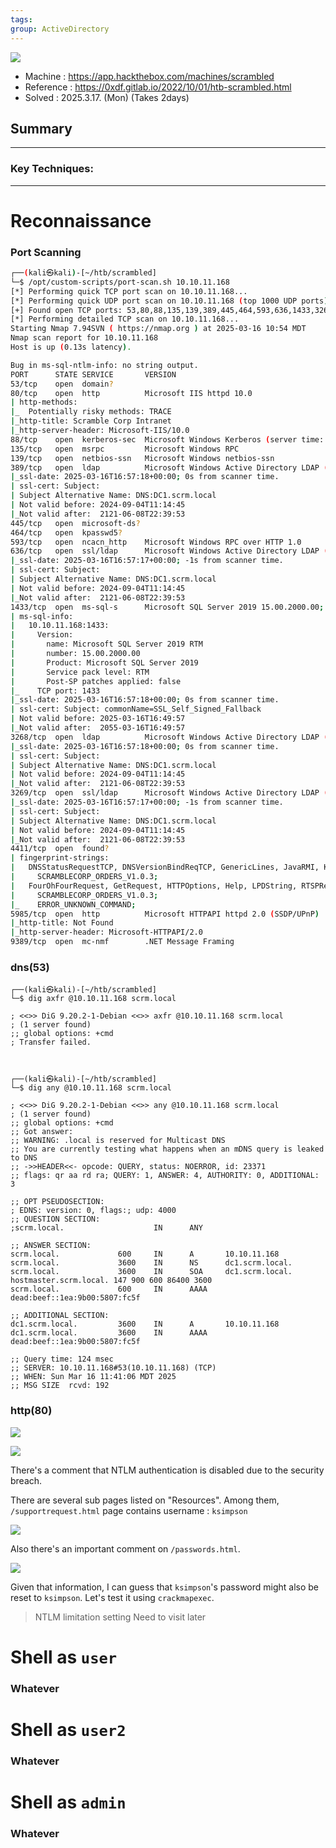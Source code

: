 ```yaml
---
tags: 
group: ActiveDirectory
---
```

![](https://labs.hackthebox.com/storage/avatars/6a88f8059e46c1d5652c3c15ac2cb9f3.png)

- Machine : https://app.hackthebox.com/machines/scrambled
- Reference : https://0xdf.gitlab.io/2022/10/01/htb-scrambled.html
- Solved : 2025.3.17. (Mon) (Takes 2days)

## Summary
---


### Key Techniques:


---

# Reconnaissance

### Port Scanning

```bash
┌──(kali㉿kali)-[~/htb/scrambled]
└─$ /opt/custom-scripts/port-scan.sh 10.10.11.168
[*] Performing quick TCP port scan on 10.10.11.168...
[*] Performing quick UDP port scan on 10.10.11.168 (top 1000 UDP ports)...
[+] Found open TCP ports: 53,80,88,135,139,389,445,464,593,636,1433,3268,3269,4411,5985,9389,49667,49673,49674,49700,49705
[*] Performing detailed TCP scan on 10.10.11.168...
Starting Nmap 7.94SVN ( https://nmap.org ) at 2025-03-16 10:54 MDT
Nmap scan report for 10.10.11.168
Host is up (0.13s latency).

Bug in ms-sql-ntlm-info: no string output.
PORT      STATE SERVICE       VERSION
53/tcp    open  domain?
80/tcp    open  http          Microsoft IIS httpd 10.0
| http-methods: 
|_  Potentially risky methods: TRACE
|_http-title: Scramble Corp Intranet
|_http-server-header: Microsoft-IIS/10.0
88/tcp    open  kerberos-sec  Microsoft Windows Kerberos (server time: 2025-03-16 16:54:08Z)
135/tcp   open  msrpc         Microsoft Windows RPC
139/tcp   open  netbios-ssn   Microsoft Windows netbios-ssn
389/tcp   open  ldap          Microsoft Windows Active Directory LDAP (Domain: scrm.local0., Site: Default-First-Site-Name)
|_ssl-date: 2025-03-16T16:57:18+00:00; 0s from scanner time.
| ssl-cert: Subject: 
| Subject Alternative Name: DNS:DC1.scrm.local
| Not valid before: 2024-09-04T11:14:45
|_Not valid after:  2121-06-08T22:39:53
445/tcp   open  microsoft-ds?
464/tcp   open  kpasswd5?
593/tcp   open  ncacn_http    Microsoft Windows RPC over HTTP 1.0
636/tcp   open  ssl/ldap      Microsoft Windows Active Directory LDAP (Domain: scrm.local0., Site: Default-First-Site-Name)
|_ssl-date: 2025-03-16T16:57:17+00:00; -1s from scanner time.
| ssl-cert: Subject: 
| Subject Alternative Name: DNS:DC1.scrm.local
| Not valid before: 2024-09-04T11:14:45
|_Not valid after:  2121-06-08T22:39:53
1433/tcp  open  ms-sql-s      Microsoft SQL Server 2019 15.00.2000.00; RTM
| ms-sql-info: 
|   10.10.11.168:1433: 
|     Version: 
|       name: Microsoft SQL Server 2019 RTM
|       number: 15.00.2000.00
|       Product: Microsoft SQL Server 2019
|       Service pack level: RTM
|       Post-SP patches applied: false
|_    TCP port: 1433
|_ssl-date: 2025-03-16T16:57:18+00:00; 0s from scanner time.
| ssl-cert: Subject: commonName=SSL_Self_Signed_Fallback
| Not valid before: 2025-03-16T16:49:57
|_Not valid after:  2055-03-16T16:49:57
3268/tcp  open  ldap          Microsoft Windows Active Directory LDAP (Domain: scrm.local0., Site: Default-First-Site-Name)
|_ssl-date: 2025-03-16T16:57:18+00:00; 0s from scanner time.
| ssl-cert: Subject: 
| Subject Alternative Name: DNS:DC1.scrm.local
| Not valid before: 2024-09-04T11:14:45
|_Not valid after:  2121-06-08T22:39:53
3269/tcp  open  ssl/ldap      Microsoft Windows Active Directory LDAP (Domain: scrm.local0., Site: Default-First-Site-Name)
|_ssl-date: 2025-03-16T16:57:17+00:00; -1s from scanner time.
| ssl-cert: Subject: 
| Subject Alternative Name: DNS:DC1.scrm.local
| Not valid before: 2024-09-04T11:14:45
|_Not valid after:  2121-06-08T22:39:53
4411/tcp  open  found?
| fingerprint-strings: 
|   DNSStatusRequestTCP, DNSVersionBindReqTCP, GenericLines, JavaRMI, Kerberos, LANDesk-RC, LDAPBindReq, LDAPSearchReq, NCP, NULL, NotesRPC, RPCCheck, SMBProgNeg, SSLSessionReq, TLSSessionReq, TerminalServer, TerminalServerCookie, WMSRequest, X11Probe, afp, giop, ms-sql-s, oracle-tns: 
|     SCRAMBLECORP_ORDERS_V1.0.3;
|   FourOhFourRequest, GetRequest, HTTPOptions, Help, LPDString, RTSPRequest, SIPOptions: 
|     SCRAMBLECORP_ORDERS_V1.0.3;
|_    ERROR_UNKNOWN_COMMAND;
5985/tcp  open  http          Microsoft HTTPAPI httpd 2.0 (SSDP/UPnP)
|_http-title: Not Found
|_http-server-header: Microsoft-HTTPAPI/2.0
9389/tcp  open  mc-nmf        .NET Message Framing
```

### dns(53)

```
┌──(kali㉿kali)-[~/htb/scrambled]
└─$ dig axfr @10.10.11.168 scrm.local                                    

; <<>> DiG 9.20.2-1-Debian <<>> axfr @10.10.11.168 scrm.local
; (1 server found)
;; global options: +cmd
; Transfer failed.



┌──(kali㉿kali)-[~/htb/scrambled]
└─$ dig any @10.10.11.168 scrm.local

; <<>> DiG 9.20.2-1-Debian <<>> any @10.10.11.168 scrm.local
; (1 server found)
;; global options: +cmd
;; Got answer:
;; WARNING: .local is reserved for Multicast DNS
;; You are currently testing what happens when an mDNS query is leaked to DNS
;; ->>HEADER<<- opcode: QUERY, status: NOERROR, id: 23371
;; flags: qr aa rd ra; QUERY: 1, ANSWER: 4, AUTHORITY: 0, ADDITIONAL: 3

;; OPT PSEUDOSECTION:
; EDNS: version: 0, flags:; udp: 4000
;; QUESTION SECTION:
;scrm.local.                    IN      ANY

;; ANSWER SECTION:
scrm.local.             600     IN      A       10.10.11.168
scrm.local.             3600    IN      NS      dc1.scrm.local.
scrm.local.             3600    IN      SOA     dc1.scrm.local. hostmaster.scrm.local. 147 900 600 86400 3600
scrm.local.             600     IN      AAAA    dead:beef::1ea:9b00:5807:fc5f

;; ADDITIONAL SECTION:
dc1.scrm.local.         3600    IN      A       10.10.11.168
dc1.scrm.local.         3600    IN      AAAA    dead:beef::1ea:9b00:5807:fc5f

;; Query time: 124 msec
;; SERVER: 10.10.11.168#53(10.10.11.168) (TCP)
;; WHEN: Sun Mar 16 11:41:06 MDT 2025
;; MSG SIZE  rcvd: 192
```

### http(80)

![](attachments/scrm_1.png)

![](attachments/scrm_2.png)

There's a comment that NTLM authentication is disabled due to the security breach.

There are several sub pages listed on "Resources".
Among them, `/supportrequest.html` page contains username : `ksimpson`

![](attachments/scrm_3.png)

Also there's an important comment on `/passwords.html`.

![](attachments/scrm_4.png)

Given that information, I can guess that `ksimpson`'s password might also be reset to `ksimpson`.
Let's test it using `crackmapexec`.

> NTLM limitation setting
> Need to visit later


















# Shell as `user`

### Whatever




# Shell as `user2`

### Whatever



# Shell as `admin`

### Whatever
